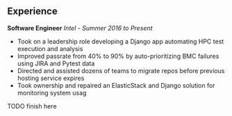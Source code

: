 ## Experience

**Software Engineer**
_Intel - Summer 2016 to Present_
* Took on a leadership role developing a Django app automating HPC test execution and analysis
* Improved passrate from 40% to 90% by auto-prioritizing BMC failures using JIRA and Pytest data
* Directed and assisted dozens of teams to migrate repos before previous hosting service expires
* Took ownership and repaired an ElasticStack and Django solution for monitoring system usag

TODO finish here
